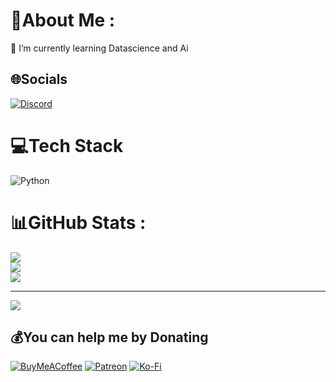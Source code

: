 # 💫About Me :
🌱 I’m currently learning Datascience and Ai

## 🌐Socials
[![Discord](https://img.shields.io/badge/Discord-%237289DA.svg?logo=discord&logoColor=white)](htttps://discord.gg/bpYaqGGjBn) 

# 💻Tech Stack
![Python](https://img.shields.io/badge/python-3670A0?style=for-the-badge&logo=python&logoColor=ffdd54)
# 📊GitHub Stats :
![](https://github-readme-stats.vercel.app/api?username=iitrofxdev&theme=dark&hide_border=false&include_all_commits=true&count_private=true)<br/>
![](https://github-readme-streak-stats.herokuapp.com/?user=iitrofxdev&theme=dark&hide_border=false)<br/>
![](https://github-readme-stats.vercel.app/api/top-langs/?username=iitrofxdev&theme=dark&hide_border=false&include_all_commits=true&count_private=true&layout=compact)

---
[![](https://visitcount.itsvg.in/api?id=iitrofxdev&icon=0&color=0)](https://visitcount.itsvg.in)

  ## 💰You can help me by Donating
  [![BuyMeACoffee](https://img.shields.io/badge/Buy%20Me%20a%20Coffee-ffdd00?style=for-the-badge&logo=buy-me-a-coffee&logoColor=black)](https://buymeacoffee.com/iitrofxdev) [![Patreon](https://img.shields.io/badge/Patreon-F96854?style=for-the-badge&logo=patreon&logoColor=white)](https://patreon.com/IITRoFxDev) [![Ko-Fi](https://img.shields.io/badge/Ko--fi-F16061?style=for-the-badge&logo=ko-fi&logoColor=white)](https://ko-fi.com/iitrofxdev) 

  <!-- Proudly created with GPRM ( https://gprm.itsvg.in ) -->
  
